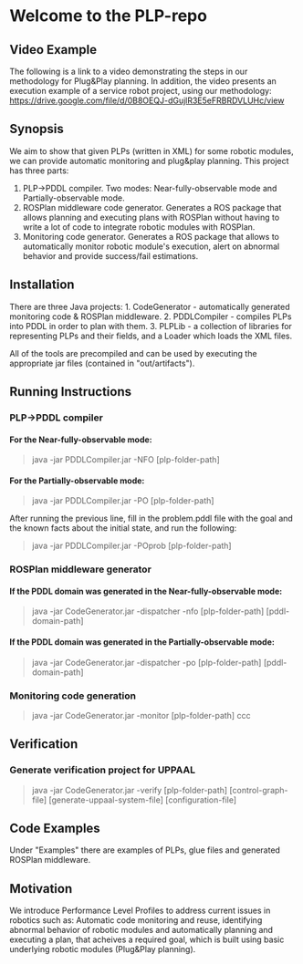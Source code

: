 # Welcome to the PLP-repo

## Video Example
The following is a link to a video demonstrating the steps in our methodology for Plug&Play planning. In addition, the video presents an execution example of a service robot project, using our methodology:
https://drive.google.com/file/d/0B8OEQJ-dGujlR3E5eFRBRDVLUHc/view

## Synopsis
We aim to show that given PLPs (written in XML) for some robotic modules, we can provide automatic monitoring and plug&play planning.
This project has three parts:
1. PLP->PDDL compiler. Two modes: Near-fully-observable mode and Partially-observable mode.
2. ROSPlan middleware code generator. Generates a ROS package that allows planning and executing plans with ROSPlan without having to write a lot of code to integrate robotic modules with ROSPlan.
3. Monitoring code generator. Generates a ROS package that allows to automatically monitor robotic module's execution, alert on abnormal behavior and provide success/fail estimations.

## Installation

There are three Java projects: 1. CodeGenerator - automatically generated monitoring code & ROSPlan middleware. 2. PDDLCompiler - compiles PLPs into PDDL in order to plan with them. 3. PLPLib - a collection of libraries for representing PLPs and their fields, and a Loader which loads the XML files.

All of the tools are precompiled and can be used by executing the appropriate jar files (contained in "out/artifacts").

## Running Instructions

### PLP->PDDL compiler 

#### For the Near-fully-observable mode:
> java -jar PDDLCompiler.jar -NFO [plp-folder-path]

#### For the Partially-observable mode:
> java -jar PDDLCompiler.jar -PO [plp-folder-path]

After running the previous line, fill in the problem.pddl file with the goal and the known facts about the initial state, and run the following:

> java -jar PDDLCompiler.jar -POprob [plp-folder-path]

### ROSPlan middleware generator

#### If the PDDL domain was generated in the Near-fully-observable mode:
> java -jar CodeGenerator.jar -dispatcher -nfo [plp-folder-path] [pddl-domain-path]

#### If the PDDL domain was generated in the Partially-observable mode:
> java -jar CodeGenerator.jar -dispatcher -po [plp-folder-path] [pddl-domain-path]

### Monitoring code generation

> java -jar CodeGenerator.jar -monitor [plp-folder-path]
ccc

## Verification

### Generate verification project for UPPAAL

> java -jar CodeGenerator.jar -verify [plp-folder-path] [control-graph-file] [generate-uppaal-system-file] [configuration-file]

## Code Examples

Under "Examples" there are examples of PLPs, glue files and generated ROSPlan middleware.

## Motivation

We introduce Performance Level Profiles to address current issues in robotics such as: Automatic code monitoring and reuse, identifying abnormal behavior of robotic modules and  automatically planning and executing a plan, that acheives a required goal, which is built using basic underlying robotic modules (Plug&Play planning).

